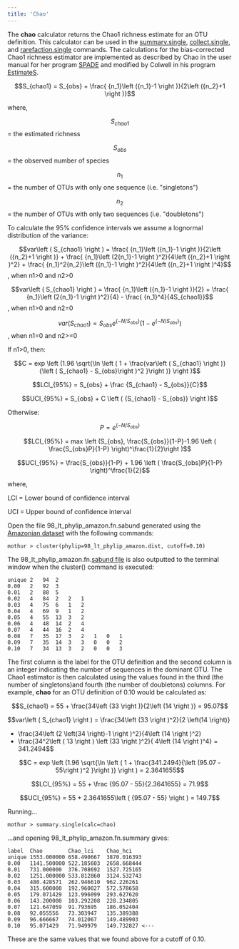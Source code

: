 ```yaml
---
title: 'Chao'
---
```

The **chao** calculator returns the Chao1 richness
estimate for an OTU definition. This calculator can be used in the
[summary.single](summary.single),
[collect.single](collect.single), and
[rarefaction.single](rarefaction.single) commands. The
calculations for the bias-corrected Chao1 richness estimator are
implemented as described by Chao in the user manual for her program
[SPADE](https://chao.stat.nthu.edu.tw/SPADE_UserGuide.pdf) and modified
by Colwell in his program
[EstimateS](https://viceroy.eeb.uconn.edu/estimates).

$$S_{chao1} = S_{obs} + \frac{ {n_1}\left ({n_1}-1 \right )}{2\left ({n_2}+1 \right )}$$

where,

$$S_{chao1}$$ = the estimated richness

$$S_{obs}$$ = the observed number of species

$$n_{1}$$ = the number of OTUs with only one sequence (i.e.
\"singletons\")

$$n_{2}$$ = the number of OTUs with only two sequences (i.e.
\"doubletons\")

To calculate the 95% confidence intervals we assume a lognormal
distribution of the variance:

$$var\left ( S_{chao1} \right ) = \frac{ {n_1}\left ({n_1}-1 \right )}{2\left ({n_2}+1 \right )} + \frac{ {n_1}\left (2{n_1}-1 \right )^2}{4\left ({n_2}+1 \right )^2} + \frac{ {n_1}^2{n_2}\left ({n_1}-1 \right )^2}{4\left ({n_2}+1 \right )^4}$$,
when n1\>0 and n2\>0

$$var\left ( S_{chao1} \right ) = \frac{ {n_1}\left ({n_1}-1 \right )}{2} + \frac{ {n_1}\left (2{n_1}-1 \right )^2}{4} - \frac{ {n_1}^4}{4S_{chao1}}$$,
when n1\>0 and n2=0

$$var\left ( S_{chao1} \right ) = S_{obs}  e^{\left (-N / S_{obs} \right )}\left (1- e^{\left (-N / S_{obs} \right )}\right )$$,
when n1=0 and n2\>=0

If n1\>0, then:

$$C = exp \left (1.96 \sqrt{\ln \left ( 1 + \frac{var\left ( S_{chao1} \right )}{\left ( S_{chao1} - S_{obs}\right )^2 }\right )} \right )$$

$$LCI_{95%} = S_{obs} + \frac {S_{chao1} - S_{obs}}{C}$$

$$UCI_{95%} = S_{obs} + C \left ( {S_{chao1} - S_{obs}}  \right )$$

Otherwise:

$$P = e^{\left (-N/S_{obs}\right)}$$

$$LCI_{95%} = max \left (S_{obs}, \frac{S_{obs}}{1-P}-1.96 \left ( \frac{S_{obs}P}{1-P} \right)^\frac{1}{2}\right )$$

$$UCI_{95%} = \frac{S_{obs}}{1-P} + 1.96 \left ( \frac{S_{obs}P}{1-P} \right)^\frac{1}{2}$$

where,

LCI = Lower bound of confidence interval

UCI = Upper bound of confidence interval

Open the file 98\_lt\_phylip\_amazon.fn.sabund generated using the [
Amazonian dataset](https://mothur.s3.us-east-2.amazonaws.com/wiki/amazondata.zip) with the following
commands:

    mothur > cluster(phylip=98_lt_phylip_amazon.dist, cutoff=0.10)

The 98\_lt\_phylip\_amazon.fn.[sabund file](sabund_file) is
also outputted to the terminal window when the cluster() command is
executed:

    unique 2   94  2   
    0.00   2   92  3   
    0.01   2   88  5   
    0.02   4   84  2   2   1   
    0.03   4   75  6   1   2   
    0.04   4   69  9   1   2   
    0.05   4   55  13  3   2   
    0.06   4   48  14  2   4   
    0.07   4   44  16  2   4   
    0.08   7   35  17  3   2   1   0   1   
    0.09   7   35  14  3   3   0   0   2   
    0.10   7   34  13  3   2   0   0   3   

The first column is the label for the OTU definition and the second
column is an integer indicating the number of sequences in the dominant
OTU. The Chao1 estimator is then calculated using the values found in
the third (the number of singletons)and fourth (the number of
doubletons) columns. For example, **chao** for an OTU definition of 0.10
would be calculated as:

$$S_{chao1} = 55 + \frac{34\left (33 \right )}{2\left (14 \right )} = 95.07$$

$$var\left ( S_{chao1} \right ) = \frac{34\left (33 \right )^2}{2 \left(14 \right)}
+ \frac{34\left (2 \left(34 \right)-1 \right )^2}{4\left (14 \right )^2}
+ \frac{34^2\left ( 13 \right ) \left (33 \right )^2}{ 4\left (14 \right )^4} = 341.2494$$

$$C = exp \left (1.96 \sqrt{\ln \left ( 1 + \frac{341.2494}{\left (95.07 - 55\right )^2 }\right )} \right ) = 2.3641655$$

$$LCI_{95%} = 55 + \frac {95.07 - 55}{2.3641655} = 71.9$$

$$UCI_{95%} = 55 + 2.3641655\left ( {95.07 - 55}  \right ) = 149.7$$

Running\...

    mothur > summary.single(calc=chao)

\...and opening 98\_lt\_phylip\_amazon.fn.summary gives:

    label  Chao        Chao_lci    Chao_hci
    unique 1553.000000 658.490667  3870.016393
    0.00   1141.500000 522.185603  2658.668444
    0.01   731.000000  376.708692  1527.725165
    0.02   1251.000000 533.812860  3124.532743
    0.03   480.428571  262.946610  962.226261
    0.04   315.600000  192.960027  572.578658
    0.05   179.071429  123.996099  293.627620
    0.06   143.200000  103.292208  228.234805
    0.07   121.647059  91.793695   186.052404
    0.08   92.055556   73.303947   135.389388
    0.09   96.666667   74.012067   149.489903
    0.10   95.071429   71.949979   149.732827 <---

These are the same values that we found above for a cutoff of 0.10.
